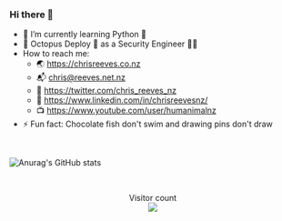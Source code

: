 ### Hi there 👋

- 🌱 I’m currently learning Python 🐍
- 👔 Octopus Deploy 🐙 as a Security Engineer 🥷🏽
- How to reach me:
     - 🌏 https://chrisreeves.co.nz
     - 📬 chris@reeves.net.nz
     - 🐥 https://twitter.com/chris_reeves_nz
     - 📝 https://www.linkedin.com/in/chrisreevesnz/
     - 📺 https://www.youtube.com/user/humanimalnz
- ⚡ Fun fact: Chocolate fish don't swim and drawing pins don't draw

<br>

![Anurag's GitHub stats](https://github-readme-stats.vercel.app/api?username=chrisreeves-&theme=gotham&show_icons=true&count_private=true)

<br>

<p align="center"> 
  Visitor count<br>
  <img src="https://profile-counter.glitch.me/chrisreeves-/count.svg" />
</p>